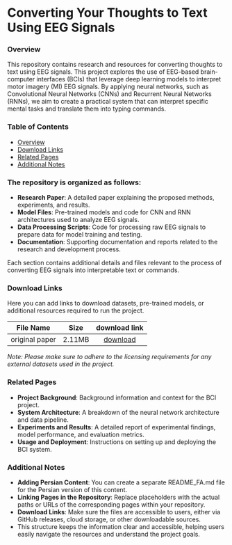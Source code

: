 # Converting Your Thoughts to Text Using EEG Signals

### Overview
This repository contains research and resources for converting thoughts to text using EEG signals. This project explores the use of EEG-based brain-computer interfaces (BCIs) that leverage deep learning models to interpret motor imagery (MI) EEG signals. By applying neural networks, such as Convolutional Neural Networks (CNNs) and Recurrent Neural Networks (RNNs), we aim to create a practical system that can interpret specific mental tasks and translate them into typing commands.

### Table of Contents
+ [Overview](https://github.com/EnAnsari/Bachelor-final-project/tree/main?tab=readme-ov-file#overview)
+ [Download Links](https://github.com/EnAnsari/Bachelor-final-project/tree/main?tab=readme-ov-file#Download-Links)
+ [Related Pages](https://github.com/EnAnsari/Bachelor-final-project/tree/main?tab=readme-ov-file#Related-Pages)
+ [Additional Notes](https://github.com/EnAnsari/Bachelor-final-project/tree/main?tab=readme-ov-file#Additional-Notes)

### The repository is organized as follows:
+ **Research Paper**: A detailed paper explaining the proposed methods, experiments, and results.
+ **Model Files**: Pre-trained models and code for CNN and RNN architectures used to analyze EEG signals.
+ **Data Processing Scripts**: Code for processing raw EEG signals to prepare data for model training and testing.
+ **Documentation**: Supporting documentation and reports related to the research and development process.

Each section contains additional details and files relevant to the process of converting EEG signals into interpretable text or commands.

### Download Links
Here you can add links to download datasets, pre-trained models, or additional resources required to run the project.

| File Name | Size |download link|
|---|:---:|:---:|
| original paper | 2.11MB | [download](https://github.com/EnAnsari/Bachelor-final-project/releases/download/dl/converting-your-thoughts-to-text.pdf) |

*Note: Please make sure to adhere to the licensing requirements for any external datasets used in the project.*

### Related Pages
+ **Project Background**: Background information and context for the BCI project.
+ **System Architecture**: A breakdown of the neural network architecture and data pipeline.
+ **Experiments and Results**: A detailed report of experimental findings, model performance, and evaluation metrics.
+ **Usage and Deployment**: Instructions on setting up and deploying the BCI system.


### Additional Notes
+ **Adding Persian Content**: You can create a separate README_FA.md file for the Persian version of this content.
+ **Linking Pages in the Repository**: Replace placeholders with the actual paths or URLs of the corresponding pages within your repository.
+ **Download Links**: Make sure the files are accessible to users, either via GitHub releases, cloud storage, or other downloadable sources.
+ This structure keeps the information clear and accessible, helping users easily navigate the resources and understand the project goals.

